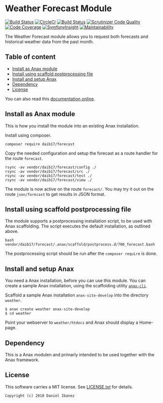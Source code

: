 Weather Forecast Module
==================================

[![Build Status](https://travis-ci.com/daib17/forecast-ci.svg?branch=master)](https://travis-ci.com/daib17/forecast-ci/)
[![CircleCI](https://circleci.com/gh/daib17/forecast-ci.svg?style=svg)](https://circleci.com/gh/daib17/forecast-ci)
[![Build Status](https://scrutinizer-ci.com/g/daib17/forecast-ci/badges/build.png?b=master)](https://scrutinizer-ci.com/g/daib17/forecast-ci/build-status/master)
[![Scrutinizer Code Quality](https://scrutinizer-ci.com/g/daib17/forecast-ci/badges/quality-score.png?b=master)](https://scrutinizer-ci.com/g/daib17/forecast-ci/?branch=master)
[![Code Coverage](https://scrutinizer-ci.com/g/daib17/forecast-ci/badges/coverage.png?b=master)](https://scrutinizer-ci.com/g/daib17/forecast-ci/?branch=master)
[![SymfonyInsight](https://insight.symfony.com/projects/1b56fcf5-c9e0-49af-8a5f-a58fbf8ed818/mini.svg)](https://insight.symfony.com/projects/1b56fcf5-c9e0-49af-8a5f-a58fbf8ed818)
[![Maintainability](https://api.codeclimate.com/v1/badges/37ec1d03065e4836cdd6/maintainability)](https://codeclimate.com/github/daib17/weathery/maintainability)

The Weather Forecast module allows you to request both forecasts and historical weather data from the past month.


Table of content
------------------------------------

* [Install as Anax module](#Install-as-Anax-module)
* [Install using scaffold postprocessing file](#Install-using-scaffold-postprocessing-file)
* [Install and setup Anax](#Install-and-setup-Anax)
* [Dependency](#Dependency)
* [License](#License)

You can also read this [documentation online](https://github.com/daib17/forecast).


Install as Anax module
------------------------------------

This is how you install the module into an existing Anax installation.

Install using composer.

```
composer require daib17/forecast
```

Copy the needed configuration and setup the forecast as a route handler for the route `forecast`.

```
rsync -av vendor/daib17/forecast/config ./
rsync -av vendor/daib17/forecast/src ./
rsync -av vendor/daib17/forecast/test ./
rsync -av vendor/daib17/forecast/view ./
```

The module is now active on the route `forecast/`. You may try it out on the route `json/forecast` to get results in JSON format.


Install using scaffold postprocessing file
------------------------------------

The module supports a postprocessing installation script, to be used with Anax scaffolding. The script executes the default installation, as outlined above.

```text
bash vendor/daib17/forecast/.anax/scaffold/postprocess.d/700_forecast.bash
```

The postprocessing script should be run after the `composer require` is done.


Install and setup Anax
------------------------------------

You need a Anax installation, before you can use this module. You can create a sample Anax installation, using the scaffolding utility [`anax-cli`](https://github.com/canax/anax-cli).

Scaffold a sample Anax installation `anax-site-develop` into the directory `weather`.

```
$ anax create weather anax-site-develop
$ cd weather
```

Point your webserver to `weather/htdocs` and Anax should display a Home-page.


Dependency
------------------

This is a Anax modulen and primarly intended to be used together with the Anax framework.


License
------------------

This software carries a MIT license. See [LICENSE.txt](LICENSE.txt) for details.



```
Copyright (c) 2018 Daniel Ibanez
```
